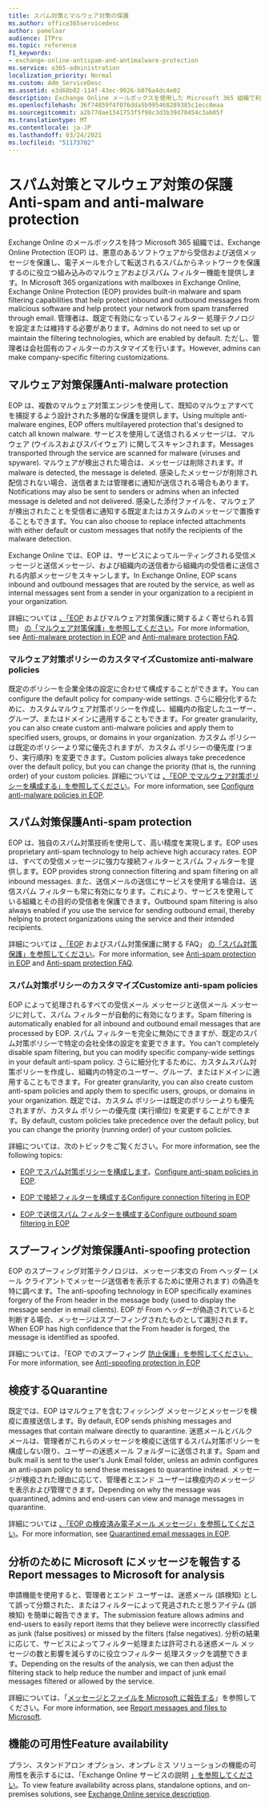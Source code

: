 ```yaml
---
title: スパム対策とマルウェア対策の保護
ms.author: office365servicedesc
author: pamelaar
audience: ITPro
ms.topic: reference
f1_keywords:
- exchange-online-antispam-and-antimalware-protection
ms.service: o365-administration
localization_priority: Normal
ms.custom: Adm_ServiceDesc
ms.assetid: e3d68b82-114f-43ec-9026-b076a4dc4e02
description: Exchange Online メールボックスを使用した Microsoft 365 組織で利用できるスパム対策およびマルウェア対策保護機能について説明します。
ms.openlocfilehash: 36f74859f4f076dda5b995468289385c1ecc0eaa
ms.sourcegitcommit: a2b77dae1341753f5f98c3d3b39d70454c3ab05f
ms.translationtype: MT
ms.contentlocale: ja-JP
ms.lasthandoff: 03/24/2021
ms.locfileid: "51173702"
---
```

# <a name="anti-spam-and-anti-malware-protection"></a><span data-ttu-id="e2d0c-103">スパム対策とマルウェア対策の保護</span><span class="sxs-lookup"><span data-stu-id="e2d0c-103">Anti-spam and anti-malware protection</span></span>

<span data-ttu-id="e2d0c-104">Exchange Online のメールボックスを持つ Microsoft 365 組織では、Exchange Online Protection (EOP) は、悪意のあるソフトウェアから受信および送信メッセージを保護し、電子メールを介して転送されるスパムからネットワークを保護するのに役立つ組み込みのマルウェアおよびスパム フィルター機能を提供します。</span><span class="sxs-lookup"><span data-stu-id="e2d0c-104">In Microsoft 365 organizations with mailboxes in Exchange Online, Exchange Online Protection (EOP) provides built-in malware and spam filtering capabilities that help protect inbound and outbound messages from malicious software and help protect your network from spam transferred through email.</span></span> <span data-ttu-id="e2d0c-105">管理者は、既定で有効になっているフィルター 処理テクノロジを設定または維持する必要があります。</span><span class="sxs-lookup"><span data-stu-id="e2d0c-105">Admins do not need to set up or maintain the filtering technologies, which are enabled by default.</span></span> <span data-ttu-id="e2d0c-106">ただし、管理者は会社固有のフィルターのカスタマイズを行います。</span><span class="sxs-lookup"><span data-stu-id="e2d0c-106">However, admins can make company-specific filtering customizations.</span></span>

## <a name="anti-malware-protection"></a><span data-ttu-id="e2d0c-107">マルウェア対策保護</span><span class="sxs-lookup"><span data-stu-id="e2d0c-107">Anti-malware protection</span></span>

<span data-ttu-id="e2d0c-108">EOP は、複数のマルウェア対策エンジンを使用して、既知のマルウェアすべてを捕捉するよう設計された多層的な保護を提供します。</span><span class="sxs-lookup"><span data-stu-id="e2d0c-108">Using multiple anti-malware engines, EOP offers multilayered protection that's designed to catch all known malware.</span></span> <span data-ttu-id="e2d0c-109">サービスを使用して送信されるメッセージは、マルウェア (ウイルスおよびスパイウェア) に関してスキャンされます。</span><span class="sxs-lookup"><span data-stu-id="e2d0c-109">Messages transported through the service are scanned for malware (viruses and spyware).</span></span> <span data-ttu-id="e2d0c-110">マルウェアが検出された場合は、メッセージは削除されます。</span><span class="sxs-lookup"><span data-stu-id="e2d0c-110">If malware is detected, the message is deleted.</span></span> <span data-ttu-id="e2d0c-111">感染したメッセージが削除され配信されない場合、送信者または管理者に通知が送信される場合もあります。</span><span class="sxs-lookup"><span data-stu-id="e2d0c-111">Notifications may also be sent to senders or admins when an infected message is deleted and not delivered.</span></span> <span data-ttu-id="e2d0c-112">感染した添付ファイルを、マルウェアが検出されたことを受信者に通知する既定またはカスタムのメッセージで置換することもできます。</span><span class="sxs-lookup"><span data-stu-id="e2d0c-112">You can also choose to replace infected attachments with either default or custom messages that notify the recipients of the malware detection.</span></span>

<span data-ttu-id="e2d0c-113">Exchange Online では、EOP は、サービスによってルーティングされる受信メッセージと送信メッセージ、および組織内の送信者から組織内の受信者に送信される内部メッセージをスキャンします。</span><span class="sxs-lookup"><span data-stu-id="e2d0c-113">In Exchange Online, EOP scans inbound and outbound messages that are routed by the service, as well as internal messages sent from a sender in your organization to a recipient in your organization.</span></span>

<span data-ttu-id="e2d0c-114">詳細については [、「EOP](/microsoft-365/security/office-365-security/anti-malware-protection) およびマルウェア対策保護に関するよく寄せられる質問」 [の「マルウェア対策保護」を参照してください](/microsoft-365/security/office-365-security/anti-malware-protection-faq-eop)。</span><span class="sxs-lookup"><span data-stu-id="e2d0c-114">For more information, see [Anti-malware protection in EOP](/microsoft-365/security/office-365-security/anti-malware-protection) and [Anti-malware protection FAQ](/microsoft-365/security/office-365-security/anti-malware-protection-faq-eop).</span></span>

### <a name="customize-anti-malware-policies"></a><span data-ttu-id="e2d0c-115">マルウェア対策ポリシーのカスタマイズ</span><span class="sxs-lookup"><span data-stu-id="e2d0c-115">Customize anti-malware policies</span></span>

<span data-ttu-id="e2d0c-116">既定のポリシーを企業全体の設定に合わせて構成することができます。</span><span class="sxs-lookup"><span data-stu-id="e2d0c-116">You can configure the default policy for company-wide settings.</span></span> <span data-ttu-id="e2d0c-117">さらに細分化するために、カスタムマルウェア対策ポリシーを作成し、組織内の指定したユーザー、グループ、またはドメインに適用することもできます。</span><span class="sxs-lookup"><span data-stu-id="e2d0c-117">For greater granularity, you can also create custom anti-malware policies and apply them to specified users, groups, or domains in your organization.</span></span> <span data-ttu-id="e2d0c-118">カスタム ポリシーは既定のポリシーより常に優先されますが、カスタム ポリシーの優先度 (つまり、実行順序) を変更できます。</span><span class="sxs-lookup"><span data-stu-id="e2d0c-118">Custom policies always take precedence over the default policy, but you can change the priority (that is, the running order) of your custom policies.</span></span> <span data-ttu-id="e2d0c-119">詳細については [、「EOP でマルウェア対策ポリシーを構成する」を参照してください](/microsoft-365/security/office-365-security/configure-anti-malware-policies)。</span><span class="sxs-lookup"><span data-stu-id="e2d0c-119">For more information, see [Configure anti-malware policies in EOP](/microsoft-365/security/office-365-security/configure-anti-malware-policies).</span></span>

## <a name="anti-spam-protection"></a><span data-ttu-id="e2d0c-120">スパム対策保護</span><span class="sxs-lookup"><span data-stu-id="e2d0c-120">Anti-spam protection</span></span>

<span data-ttu-id="e2d0c-121">EOP は、独自のスパム対策技術を使用して、高い精度を実現します。</span><span class="sxs-lookup"><span data-stu-id="e2d0c-121">EOP uses proprietary anti-spam technology to help achieve high accuracy rates.</span></span> <span data-ttu-id="e2d0c-122">EOP は、すべての受信メッセージに強力な接続フィルターとスパム フィルターを提供します。</span><span class="sxs-lookup"><span data-stu-id="e2d0c-122">EOP provides strong connection filtering and spam filtering on all inbound messages.</span></span> <span data-ttu-id="e2d0c-123">また、送信メールの送信にサービスを使用する場合は、送信スパム フィルターも常に有効になります。これにより、サービスを使用している組織とその目的の受信者を保護できます。</span><span class="sxs-lookup"><span data-stu-id="e2d0c-123">Outbound spam filtering is also always enabled if you use the service for sending outbound email, thereby helping to protect organizations using the service and their intended recipients.</span></span>

<span data-ttu-id="e2d0c-124">詳細については [、「EOP](/microsoft-365/security/office-365-security/anti-spam-protection) およびスパム対策保護に関する FAQ」 [の「スパム対策保護」を参照してください](/microsoft-365/security/office-365-security/anti-spam-protection-faq)。</span><span class="sxs-lookup"><span data-stu-id="e2d0c-124">For more information, see [Anti-spam protection in EOP](/microsoft-365/security/office-365-security/anti-spam-protection) and [Anti-spam protection FAQ](/microsoft-365/security/office-365-security/anti-spam-protection-faq).</span></span>

### <a name="customize-anti-spam-policies"></a><span data-ttu-id="e2d0c-125">スパム対策ポリシーのカスタマイズ</span><span class="sxs-lookup"><span data-stu-id="e2d0c-125">Customize anti-spam policies</span></span>

<span data-ttu-id="e2d0c-126">EOP によって処理されるすべての受信メール メッセージと送信メール メッセージに対して、スパム フィルターが自動的に有効になります。</span><span class="sxs-lookup"><span data-stu-id="e2d0c-126">Spam filtering is automatically enabled for all inbound and outbound email messages that are processed by EOP.</span></span> <span data-ttu-id="e2d0c-127">スパム フィルターを完全に無効にできますが、既定のスパム対策ポリシーで特定の会社全体の設定を変更できます。</span><span class="sxs-lookup"><span data-stu-id="e2d0c-127">You can't completely disable spam filtering, but you can modify specific company-wide settings in your default anti-spam policy.</span></span> <span data-ttu-id="e2d0c-128">さらに細分化するために、カスタムスパム対策ポリシーを作成し、組織内の特定のユーザー、グループ、またはドメインに適用することもできます。</span><span class="sxs-lookup"><span data-stu-id="e2d0c-128">For greater granularity, you can also create custom anti-spam policies and apply them to specific users, groups, or domains in your organization.</span></span> <span data-ttu-id="e2d0c-129">既定では、カスタム ポリシーは既定のポリシーよりも優先されますが、カスタム ポリシーの優先度 (実行順位) を変更することができます。</span><span class="sxs-lookup"><span data-stu-id="e2d0c-129">By default, custom policies take precedence over the default policy, but you can change the priority (running order) of your custom policies.</span></span>

<span data-ttu-id="e2d0c-130">詳細については、次のトピックをご覧ください。</span><span class="sxs-lookup"><span data-stu-id="e2d0c-130">For more information, see the following topics:</span></span>

- <span data-ttu-id="e2d0c-131">[EOP でスパム対策ポリシーを構成します](/microsoft-365/security/office-365-security/configure-your-spam-filter-policies)。</span><span class="sxs-lookup"><span data-stu-id="e2d0c-131">[Configure anti-spam policies in EOP](/microsoft-365/security/office-365-security/configure-your-spam-filter-policies).</span></span>

- [<span data-ttu-id="e2d0c-132">EOP で接続フィルターを構成する</span><span class="sxs-lookup"><span data-stu-id="e2d0c-132">Configure connection filtering in EOP</span></span>](/microsoft-365/security/office-365-security/configure-the-connection-filter-policy)

- [<span data-ttu-id="e2d0c-133">EOP で送信スパム フィルターを構成する</span><span class="sxs-lookup"><span data-stu-id="e2d0c-133">Configure outbound spam filtering in EOP</span></span>](/microsoft-365/security/office-365-security/configure-the-outbound-spam-policy)

## <a name="anti-spoofing-protection"></a><span data-ttu-id="e2d0c-134">スプーフィング対策保護</span><span class="sxs-lookup"><span data-stu-id="e2d0c-134">Anti-spoofing protection</span></span>

<span data-ttu-id="e2d0c-135">EOP のスプーフィング対策テクノロジは、メッセージ本文の From ヘッダー (メール クライアントでメッセージ送信者を表示するために使用されます) の偽造を特に調べます。</span><span class="sxs-lookup"><span data-stu-id="e2d0c-135">The anti-spoofing technology in EOP specifically examines forgery of the From header in the message body (used to display the message sender in email clients).</span></span> <span data-ttu-id="e2d0c-136">EOP が From へッダーが偽造されていると判断する場合、メッセージはスプーフィングされたものとして識別されます。</span><span class="sxs-lookup"><span data-stu-id="e2d0c-136">When EOP has high confidence that the From header is forged, the message is identified as spoofed.</span></span>

<span data-ttu-id="e2d0c-137">詳細については、「EOP でのスプーフィング [防止保護」を参照してください。](/microsoft-365/security/office-365-security/anti-spoofing-protection)</span><span class="sxs-lookup"><span data-stu-id="e2d0c-137">For more information, see [Anti-spoofing protection in EOP](/microsoft-365/security/office-365-security/anti-spoofing-protection)</span></span>

## <a name="quarantine"></a><span data-ttu-id="e2d0c-138">検疫する</span><span class="sxs-lookup"><span data-stu-id="e2d0c-138">Quarantine</span></span>

<span data-ttu-id="e2d0c-139">既定では、EOP はマルウェアを含むフィッシング メッセージとメッセージを検疫に直接送信します。</span><span class="sxs-lookup"><span data-stu-id="e2d0c-139">By default, EOP sends phishing messages and messages that contain malware directly to quarantine.</span></span> <span data-ttu-id="e2d0c-140">迷惑メールとバルク メールは、管理者がこれらのメッセージを検疫に送信するスパム対策ポリシーを構成しない限り、ユーザーの迷惑メール フォルダーに送信されます。</span><span class="sxs-lookup"><span data-stu-id="e2d0c-140">Spam and bulk mail is sent to the user's Junk Email folder, unless an admin configures an anti-spam policy to send these messages to quarantine instead.</span></span> <span data-ttu-id="e2d0c-141">メッセージが検疫された理由に応じて、管理者とエンド ユーザーは検疫内のメッセージを表示および管理できます。</span><span class="sxs-lookup"><span data-stu-id="e2d0c-141">Depending on why the message was quarantined, admins and end-users can view and manage messages in quarantine.</span></span>

<span data-ttu-id="e2d0c-142">詳細については [、「EOP の検疫済み電子メール メッセージ」を参照してください](/microsoft-365/security/office-365-security/quarantine-email-messages)。</span><span class="sxs-lookup"><span data-stu-id="e2d0c-142">For more information, see [Quarantined email messages in EOP](/microsoft-365/security/office-365-security/quarantine-email-messages).</span></span>

## <a name="report-messages-to-microsoft-for-analysis"></a><span data-ttu-id="e2d0c-143">分析のために Microsoft にメッセージを報告する</span><span class="sxs-lookup"><span data-stu-id="e2d0c-143">Report messages to Microsoft for analysis</span></span>

<span data-ttu-id="e2d0c-144">申請機能を使用すると、管理者とエンド ユーザーは、迷惑メール (誤検知) として誤って分類された、またはフィルターによって見逃されたと思うアイテム (誤検知) を簡単に報告できます。</span><span class="sxs-lookup"><span data-stu-id="e2d0c-144">The submission feature allows admins and end-users to easily report items that they believe were incorrectly classified as junk (false positives) or missed by the filters (false negatives).</span></span> <span data-ttu-id="e2d0c-145">分析の結果に応じて、サービスによってフィルター処理または許可される迷惑メール メッセージの数と影響を減らすのに役立つフィルター 処理スタックを調整できます。</span><span class="sxs-lookup"><span data-stu-id="e2d0c-145">Depending on the results of the analysis, we can then adjust the filtering stack to help reduce the number and impact of junk email messages filtered or allowed by the service.</span></span>

<span data-ttu-id="e2d0c-146">詳細については、「[メッセージとファイルを Microsoft に報告する](/microsoft-365/security/office-365-security/report-junk-email-messages-to-microsoft)」を参照してください。</span><span class="sxs-lookup"><span data-stu-id="e2d0c-146">For more information, see [Report messages and files to Microsoft](/microsoft-365/security/office-365-security/report-junk-email-messages-to-microsoft).</span></span>

## <a name="feature-availability"></a><span data-ttu-id="e2d0c-147">機能の可用性</span><span class="sxs-lookup"><span data-stu-id="e2d0c-147">Feature availability</span></span>

<span data-ttu-id="e2d0c-148">プラン、スタンドアロン オプション、オンプレミス ソリューションの機能の可用性を表示するには、「Exchange Online サービスの説明 [」を参照してください](exchange-online-service-description.md)。</span><span class="sxs-lookup"><span data-stu-id="e2d0c-148">To view feature availability across plans, standalone options, and on-premises solutions, see [Exchange Online service description](exchange-online-service-description.md).</span></span>